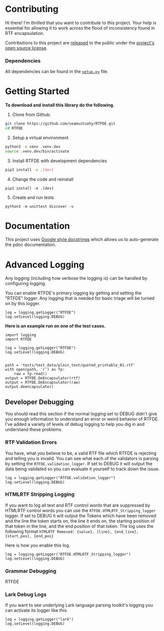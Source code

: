 # Contributing

Hi there! I'm thrilled that you want to contribute to this project. Your help is essential for allowing it to work across the flood of inconsistency found in RTF encapsulation.

Contributions to this project are [released](https://docs.github.com/github/site-policy/github-terms-of-service#6-contributions-under-repository-license) to the public under the [project's open source license](./LICENSE).


### Dependencies

All dependencies can be found in the [`setup.py`](./setup.py) file.

# Getting Started

**To download and install this library do the following.**

1. Clone from Github.
```bash
git clone https://github.com/seamustuohy/RTFDE.git
cd RTFDE
```

2. Setup a virtual environment
```bash
python3 -m venv .venv.dev
source .venv.dev/bin/activate
```

3. Install RTFDE with development dependencies

```bash
pip3 install -e .[dev]
```

4. Change the code and reinstall
```
pip3 install -e .[dev]
```

5. Create and run tests
```
python3 -m unittest discover -v
```

# Documentation

This project uses [Google style docstrings](catch_common_validation_issues) which allows us to auto-generate the pdoc documentation.


# Advanced Logging

Any logging (including how verbose the logging is) can be handled by configuring logging.

You can enable RTFDE's primary logging by getting and setting the "RTFDE" logger. Any logging that is needed for basic triage will be turned on by this logger.

```
log = logging.getLogger("RTFDE")
log.setLevel(logging.DEBUG)
```

**Here is an example run on one of the test cases.**

```
import logging
import RTFDE

log = logging.getLogger("RTFDE")
log.setLevel(logging.DEBUG)


path = 'tests/test_data/plain_text/quoted_printable_01.rtf'
with open(path, 'r') as fp:
    raw = fp.read()
output = RTFDE.DeEncapsulator(rtf)
output = RTFDE.DeEncapsulator(raw)
output.deencapsulate()
```

## Developer Debugging

You should read this section if the normal logging set to DEBUG didn't give you enough information to understand an error or weird behavior of RTFDE. I've added a variety of levels of debug logging to help you dig in and understand these problems.

### RTF Validation Errors

You have, what you believe to be, a valid RTF file which RTFDE is rejecting and telling you is invalid. You can see what each of the validators is parsing by setting the `RTFDE.validation_logger`. If set to DEBUG it will output the data being validated so you can evaluate it yourself to track down the issue.

```
log = logging.getLogger("RTFDE.validation_logger")
log.setLevel(logging.DEBUG)
```

### HTMLRTF Stripping Logging

If you want to log all text and RTF control words that are suppressed by HTMLRTF control words you can use the `RTFDE.HTMLRTF_Stripping_logger` logger. If set to DEBUG it will output the Tokens which have been removed and the line the token starts on, the line it ends on, the starting position of that token in the line, and the end position of that token. The log uses the following format `HTMLRTF Removed: {value}, {line}, {end_line}, {start_pos}, {end_pos}`

Here is how you enable this log.
```
log = logging.getLogger("RTFDE.HTMLRTF_Stripping_logger")
log.setLevel(logging.DEBUG)
```

### Grammar Debugging

RTFDE



### Lark Debug Logs
If you want to see underlying Lark language parsing toolkit's logging you can activate its logger like this.

```
log = logging.getLogger("lark")
log.setLevel(logging.DEBUG)
```
